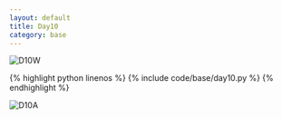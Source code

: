 ```yaml
---
layout: default
title: Day10
category: base
---
```


![D10W](https://raw.gitmirror.com/102300671/image/main/pydevbase/base/D10W.png)

{% highlight python linenos %}
{% include code/base/day10.py %}
{% endhighlight %}

![D10A](https://raw.gitmirror.com/102300671/image/main/pydevbase/base/D10A.png)
